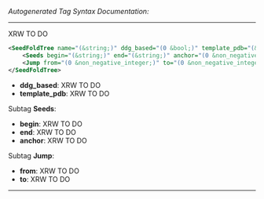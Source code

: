 _Autogenerated Tag Syntax Documentation:_

---
XRW TO DO

```xml
<SeedFoldTree name="(&string;)" ddg_based="(0 &bool;)" template_pdb="(&string;)" >
    <Seeds begin="(&string;)" end="(&string;)" anchor="(0 &non_negative_integer;)" />
    <Jump from="(0 &non_negative_integer;)" to="(0 &non_negative_integer;)" />
</SeedFoldTree>
```

-   **ddg_based**: XRW TO DO
-   **template_pdb**: XRW TO DO


Subtag **Seeds**:   

-   **begin**: XRW TO DO
-   **end**: XRW TO DO
-   **anchor**: XRW TO DO

Subtag **Jump**:   

-   **from**: XRW TO DO
-   **to**: XRW TO DO

---

